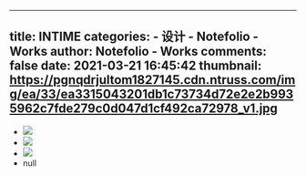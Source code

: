 
---
title: INTIME
categories: 
    - 设计
    - Notefolio - Works
author: Notefolio - Works
comments: false
date: 2021-03-21 16:45:42
thumbnail: https://pgnqdrjultom1827145.cdn.ntruss.com/img/ea/33/ea3315043201db1c73734d72e2e2b9935962c7fde279c0d047d1cf492ca72978_v1.jpg
---

<div>   
<ul><li><img src="https://pgnqdrjultom1827145.cdn.ntruss.com/img/ea/33/ea3315043201db1c73734d72e2e2b9935962c7fde279c0d047d1cf492ca72978_v1.jpg" referrerpolicy="no-referrer"></li><li><img src="https://pgnqdrjultom1827145.cdn.ntruss.com/img/19/ab/19abea1142277b6a91d3e050cc1644bd923be903f4a502b814c8525fe1ac098e_v1.jpg" referrerpolicy="no-referrer"></li><li><img src="https://pgnqdrjultom1827145.cdn.ntruss.com/img/da/cf/dacfd90408292458f10fc7bd68905f091d8f2436d2134136e38bf96bd8f85817_v1.jpg" referrerpolicy="no-referrer"></li><li>null</li></ul>  
</div>
            